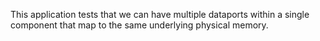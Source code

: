 <!--
     Copyright 2017, Data61, CSIRO (ABN 41 687 119 230)

     SPDX-License-Identifier: CC-BY-SA-4.0
-->

This application tests that we can have multiple dataports within a single
component that map to the same underlying physical memory.
